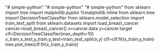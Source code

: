 "# simple-python" 
"# simple-python" 
"# simple-python" 
from sklearn import tree
import matplotlib.pyplot
%matplotlib inline
from sklearn.tree import DecisionTreeClassifier
from sklearn.model_selection import train_test_split
from sklearn.datasets import load_breast_cancer
cancer=load_breast_cancer()
x=cancer.data
y=cancer.target
clf=DecisionTreeClassifier(max_depth=10)
x_train,x_test,y_train,y_test=train_test_split(x,y)
clf=clf.fit(x_train,y_train)
tree.plot_tree(clf.fit(x_train,y_train))
